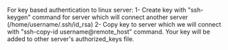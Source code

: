 For key based authentication to linux server:
1- Create key with "ssh-keygen" command for server which will connect another server (/home/username/.ssh/id_rsa)
2- Copy key to server which we will connect with "ssh-copy-id username@remote_host" command. Your key will be added to other server's authorized_keys file.
